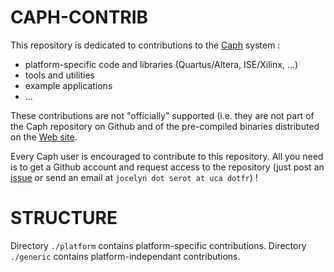 CAPH-CONTRIB 
============

This repository is dedicated to contributions to the [Caph](http://github.com/jserot/caph) system :

* platform-specific code and libraries (Quartus/Altera, ISE/Xilinx, ...) 
* tools and utilities 
* example applications
* ...

These contributions are not "officially" supported (i.e. they are not part of the Caph repository 
on Github and of the pre-compiled binaries distributed on the [Web site](http://caph.univ-bpclermont.fr).

Every Caph user is encouraged to contribute to this repository. All you need is to get a Github
account and request access to the repository (just post an
[issue](http://github.com/jserot/caph-contrib/issues) or send an email at `jocelyn dot serot at uca dotfr`) !

STRUCTURE
=========

Directory `./platform` contains platform-specific contributions.
Directory `./generic` contains platform-independant contributions.
